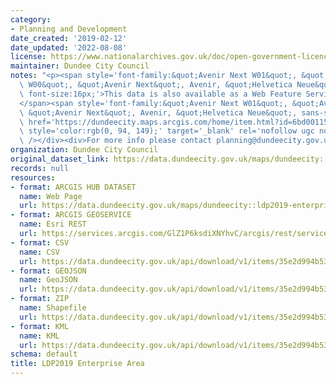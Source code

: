 ```yaml
---
category:
- Planning and Development
date_created: '2019-02-12'
date_updated: '2022-08-08'
license: https://www.nationalarchives.gov.uk/doc/open-government-licence/version/3/
maintainer: Dundee City Council
notes: "<p><span style='font-family:&quot;Avenir Next W01&quot;, &quot;Avenir Next\
  \ W00&quot;, &quot;Avenir Next&quot;, Avenir, &quot;Helvetica Neue&quot;, sans-serif;\
  \ font-size:16px;'>This data is also available as a Web Feature Service (WFS) at\_\
  </span><span style='font-family:&quot;Avenir Next W01&quot;, &quot;Avenir Next W00&quot;,\
  \ &quot;Avenir Next&quot;, Avenir, &quot;Helvetica Neue&quot;, sans-serif; font-size:16px;'><a\
  \ href='https://dundeecity.maps.arcgis.com/home/item.html?id=6bd0011538594e8e9f422d24b22d7f8c#overview'\
  \ style='color:rgb(0, 94, 149);' target='_blank' rel='nofollow ugc noopener noreferrer'>https://dundeecity.maps.arcgis.com/home/item.html?id=6bd0011538594e8e9f422d24b22d7f8c#overview</a></span><div><br\
  \ /></div><div>For more info please contact planning@dundeecity.gov.uk</div></p>"
organization: Dundee City Council
original_dataset_link: https://data.dundeecity.gov.uk/maps/dundeecity::ldp2019-enterprise-area
records: null
resources:
- format: ARCGIS HUB DATASET
  name: Web Page
  url: https://data.dundeecity.gov.uk/maps/dundeecity::ldp2019-enterprise-area
- format: ARCGIS GEOSERVICE
  name: Esri REST
  url: https://services.arcgis.com/GlZ1P6ksdiXNYhvC/arcgis/rest/services/LDP2019_WFL1/FeatureServer/11
- format: CSV
  name: CSV
  url: https://data.dundeecity.gov.uk/api/download/v1/items/35e2d994b53f42b990e4000f0f71c0f7/csv?layers=11
- format: GEOJSON
  name: GeoJSON
  url: https://data.dundeecity.gov.uk/api/download/v1/items/35e2d994b53f42b990e4000f0f71c0f7/geojson?layers=11
- format: ZIP
  name: Shapefile
  url: https://data.dundeecity.gov.uk/api/download/v1/items/35e2d994b53f42b990e4000f0f71c0f7/shapefile?layers=11
- format: KML
  name: KML
  url: https://data.dundeecity.gov.uk/api/download/v1/items/35e2d994b53f42b990e4000f0f71c0f7/kml?layers=11
schema: default
title: LDP2019 Enterprise Area
---
```

